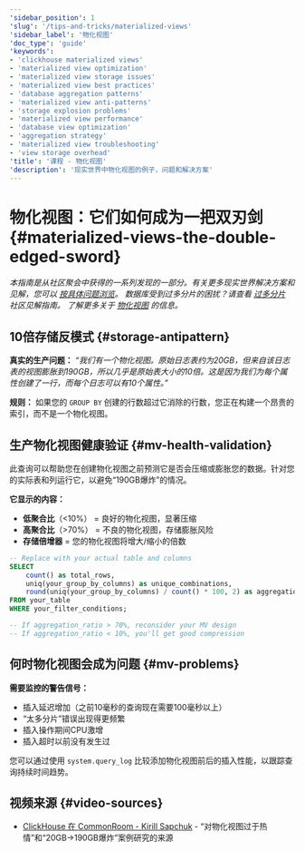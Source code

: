 ```yaml
---
'sidebar_position': 1
'slug': '/tips-and-tricks/materialized-views'
'sidebar_label': '物化视图'
'doc_type': 'guide'
'keywords':
- 'clickhouse materialized views'
- 'materialized view optimization'
- 'materialized view storage issues'
- 'materialized view best practices'
- 'database aggregation patterns'
- 'materialized view anti-patterns'
- 'storage explosion problems'
- 'materialized view performance'
- 'database view optimization'
- 'aggregation strategy'
- 'materialized view troubleshooting'
- 'view storage overhead'
'title': '课程 - 物化视图'
'description': '现实世界中物化视图的例子，问题和解决方案'
---
```



# 物化视图：它们如何成为一把双刃剑 {#materialized-views-the-double-edged-sword}

*本指南是从社区聚会中获得的一系列发现的一部分。有关更多现实世界解决方案和见解，您可以 [按具体问题浏览](./community-wisdom.md)。*
*数据库受到过多分片的困扰？请查看 [过多分片](./too-many-parts.md) 社区见解指南。*
*了解更多关于 [物化视图](/materialized-views) 的信息。*

## 10倍存储反模式 {#storage-antipattern}

**真实的生产问题：** *“我们有一个物化视图。原始日志表约为20GB，但来自该日志表的视图膨胀到190GB，所以几乎是原始表大小的10倍。这是因为我们为每个属性创建了一行，而每个日志可以有10个属性。”*

**规则：** 如果您的 `GROUP BY` 创建的行数超过它消除的行数，您正在构建一个昂贵的索引，而不是一个物化视图。

## 生产物化视图健康验证 {#mv-health-validation}

此查询可以帮助您在创建物化视图之前预测它是否会压缩或膨胀您的数据。针对您的实际表和列运行它，以避免“190GB爆炸”的情况。

**它显示的内容：**
- **低聚合比**（\<10%） = 良好的物化视图，显著压缩
- **高聚合比**（\>70%） = 不良的物化视图，存储膨胀风险
- **存储倍增器** = 您的物化视图将增大/缩小的倍数

```sql
-- Replace with your actual table and columns
SELECT 
    count() as total_rows,
    uniq(your_group_by_columns) as unique_combinations,
    round(uniq(your_group_by_columns) / count() * 100, 2) as aggregation_ratio
FROM your_table
WHERE your_filter_conditions;

-- If aggregation_ratio > 70%, reconsider your MV design
-- If aggregation_ratio < 10%, you'll get good compression
```

## 何时物化视图会成为问题 {#mv-problems}

**需要监控的警告信号：**
- 插入延迟增加（之前10毫秒的查询现在需要100毫秒以上）
- “太多分片”错误出现得更频繁
- 插入操作期间CPU激增
- 插入超时以前没有发生过

您可以通过使用 `system.query_log` 比较添加物化视图前后的插入性能，以跟踪查询持续时间趋势。

## 视频来源 {#video-sources}
- [ClickHouse 在 CommonRoom - Kirill Sapchuk](https://www.youtube.com/watch?v=liTgGiTuhJE) - “对物化视图过于热情”和“20GB→190GB爆炸”案例研究的来源
